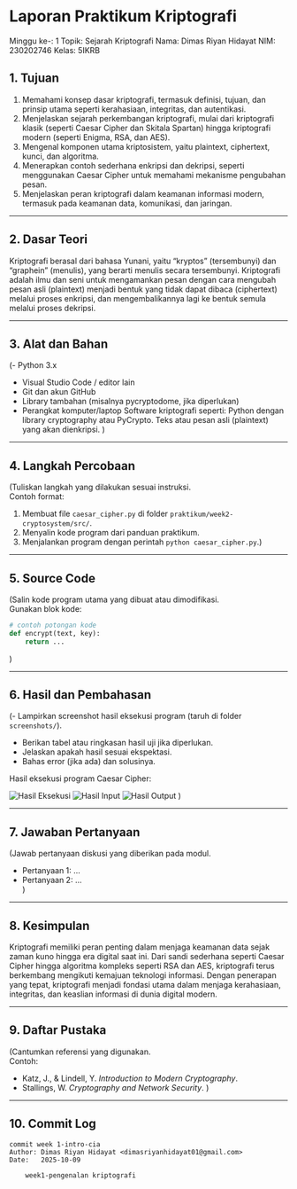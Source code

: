 # Laporan Praktikum Kriptografi
Minggu ke-: 1
Topik: Sejarah Kriptografi
Nama: Dimas Riyan Hidayat 
NIM: 230202746
Kelas: 5IKRB

## 1. Tujuan
1. Memahami konsep dasar kriptografi, termasuk definisi, tujuan, dan prinsip utama seperti kerahasiaan, integritas, dan autentikasi.
2. Menjelaskan sejarah perkembangan kriptografi, mulai dari kriptografi klasik (seperti Caesar Cipher dan Skitala Spartan) hingga kriptografi modern (seperti Enigma, RSA, dan AES).
3. Mengenal komponen utama kriptosistem, yaitu plaintext, ciphertext, kunci, dan algoritma.
4. Menerapkan contoh sederhana enkripsi dan dekripsi, seperti menggunakan Caesar Cipher untuk memahami mekanisme pengubahan pesan.
5. Menjelaskan peran kriptografi dalam keamanan informasi modern, termasuk pada keamanan data, komunikasi, dan jaringan.

---

## 2. Dasar Teori
Kriptografi berasal dari bahasa Yunani, yaitu “kryptos” (tersembunyi) dan “graphein” (menulis), yang berarti menulis secara tersembunyi.
Kriptografi adalah ilmu dan seni untuk mengamankan pesan dengan cara mengubah pesan asli (plaintext) menjadi bentuk yang tidak dapat dibaca (ciphertext) melalui proses enkripsi, dan mengembalikannya lagi ke bentuk semula melalui proses dekripsi.

---

## 3. Alat dan Bahan
(- Python 3.x  
- Visual Studio Code / editor lain  
- Git dan akun GitHub  
- Library tambahan (misalnya pycryptodome, jika diperlukan)
- Perangkat komputer/laptop
Software kriptografi seperti:
Python dengan library cryptography atau PyCrypto.
Teks atau pesan asli (plaintext) yang akan dienkripsi. )

---

## 4. Langkah Percobaan
(Tuliskan langkah yang dilakukan sesuai instruksi.  
Contoh format:
1. Membuat file `caesar_cipher.py` di folder `praktikum/week2-cryptosystem/src/`.
2. Menyalin kode program dari panduan praktikum.
3. Menjalankan program dengan perintah `python caesar_cipher.py`.)

---

## 5. Source Code
(Salin kode program utama yang dibuat atau dimodifikasi.  
Gunakan blok kode:

```python
# contoh potongan kode
def encrypt(text, key):
    return ...
```
)

---

## 6. Hasil dan Pembahasan
(- Lampirkan screenshot hasil eksekusi program (taruh di folder `screenshots/`).  
- Berikan tabel atau ringkasan hasil uji jika diperlukan.  
- Jelaskan apakah hasil sesuai ekspektasi.  
- Bahas error (jika ada) dan solusinya. 

Hasil eksekusi program Caesar Cipher:

![Hasil Eksekusi](screenshots/output.png)
![Hasil Input](screenshots/input.png)
![Hasil Output](screenshots/output.png)
)

---

## 7. Jawaban Pertanyaan
(Jawab pertanyaan diskusi yang diberikan pada modul.  
- Pertanyaan 1: …  
- Pertanyaan 2: …  
)
---

## 8. Kesimpulan
Kriptografi memiliki peran penting dalam menjaga keamanan data sejak zaman kuno hingga era digital saat ini.
Dari sandi sederhana seperti Caesar Cipher hingga algoritma kompleks seperti RSA dan AES, kriptografi terus berkembang mengikuti kemajuan teknologi informasi.
Dengan penerapan yang tepat, kriptografi menjadi fondasi utama dalam menjaga kerahasiaan, integritas, dan keaslian informasi di dunia digital modern.

---

## 9. Daftar Pustaka
(Cantumkan referensi yang digunakan.  
Contoh:  
- Katz, J., & Lindell, Y. *Introduction to Modern Cryptography*.  
- Stallings, W. *Cryptography and Network Security*.  )

---

## 10. Commit Log

```
commit week 1-intro-cia
Author: Dimas Riyan Hidayat <dimasriyanhidayat01@gmail.com>
Date:   2025-10-09

    week1-pengenalan kriptografi
```

